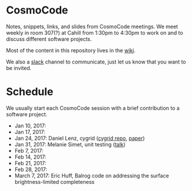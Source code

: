 # CosmoCode
Notes, snippets, links, and slides from CosmoCode meetings. We meet weekly in room 307(?) at Cahill from 1:30pm to 4:30pm to work on and to discuss different software projects.

Most of the content in this repository lives in the [wiki](https://github.com/Darksector326/CosmoCode/wiki/).

We also a [slack](https://slack.com) channel to communicate, just let us know that you want to be invited.

# Schedule

We usually start each CosmoCode session with a brief contribution to a software project.

* Jan 10, 2017: 
* Jan 17, 2017: 
* Jan 24, 2017: Daniel Lenz, cygrid ([cygrid repo](http://github.com/bwinkel/cygrid), [paper](http://adsabs.harvard.edu/abs/2016A%26A...591A..12W))
* Jan 31, 2017: Melanie Simet, unit testing ([talk](https://docs.google.com/presentation/d/1rbLXILC2sBo5x-OZ7_RO_EDU9Fcqr-NyPC2L0Yy3pms/edit?usp=sharing))
* Feb 7, 2017: 
* Feb 14, 2017: 
* Feb 21, 2017:
* Feb 28, 2017:
* March 7, 2017: Eric Huff, Balrog code on addressing the surface brightness-limited completeness
